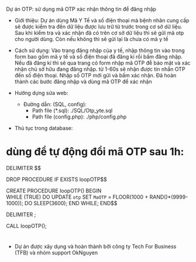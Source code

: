 Dự án OTP: sử dụng mã OTP xác nhận thông tin để đăng nhập

- Giới thiệu:
Dự án dùng Mã Y Tế và số điện thoại mà bệnh nhân cung cấp sẽ được kiểm tra đến dữ liệu được lưu trữ từ trước trong cơ sở dữ liệu. Sau khi kiểm tra và xác nhận đã có trên cơ sở dữ liệu thì sẽ gửi mã otp cho người dùng. Còn nếu không thì sẽ gửi lại là chưa có mã y tế

- Cách sử dụng:
Vào trang đăng nhập của y tế, nhập thông tin vào trong form bao gồm mã y tế và số điện thoại đã đăng kí rồi bấm đăng nhập. Nếu đã đăng kí thì sẽ qua trang có form nhập mã OTP đễ bảo mật và xác nhận chủ sở hữu đang đăng nhập. từ 1-60s sẽ nhận được tin nhắn OTP đến số điện thoại. Nhập số OTP mới gửi và bấm xác nhận. Đã hoàn thành các bước đăng nhập và dùng mã OTP để xác nhận

- Hướng dựng sửa web:
    - Đường dẫn: (SQL, config):
        - Path file (*.sql): ./SQL/Otp_yte.sql
        - Path file (config.php): ./php/config.php

- Thủ tục trong database:
# <copy> dùng để tự động đổi mã OTP sau 1h:
DELIMITER $$

DROP PROCEDURE IF EXISTS loopOTP$$

CREATE PROCEDURE loopOTP()
BEGIN     
        WHILE (TRUE) DO
            UPDATE `otp` SET `MaOTP` = FLOOR(1000 + RAND()*(9999-1000));
            DO SLEEP(3600);
        END WHILE;
END$$

DELIMITER ;

CALL loopOTP();
# </copy>

- Dự án được xây dụng và hoàn thành bỡi công ty Tech For Business (TFB) và nhóm support OkNguyen